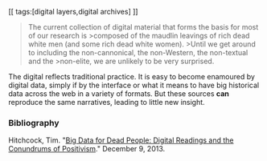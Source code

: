 [[
tags:[digital layers,digital archives]
]]

>The current collection of digital material that forms the basis for most of our research is >composed of the maudlin leavings of rich dead white men (and some rich dead white women). >Until we get around to including the non-cannonical, the non-Western, the non-textual and the >non-elite, we are unlikely to be very surprised.

The digital reflects traditional practice. It is easy to become enamoured by digital data, simply if by the interface or what it means to have big historical data across the web in a variety of formats. But these sources **can** reproduce the same narratives, leading to little new insight.

### Bibliography
Hitchcock, Tim. "[Big Data for Dead People: Digital Readings and the Conundrums of Positivism](http://historyonics.blogspot.ca/2013/12/big-data-for-dead-people-digital.html)." December 9, 2013.